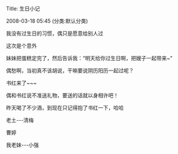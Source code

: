 Title: 生日小记

2008-03-18 05:45 (分类:默认分类)

我没有过生日的习惯，偶只是愿意给别人过

这次是个意外

妹妹把蛋糕定完了，然后告诉我：“明天给你过生日啊，把嫂子一起带来~”

偶愁啊，当初真不该胡说，干嘛要说阴历阳历一起过呢？

 

书红来了~~~

 

偶和书红说不准送礼物，要送的话就以身相许吧！

 

昨天喝了不少酒，到现在只记得抱了书红一下，哈哈

 

 

老土---清梅

曹婷

我老妹---小强